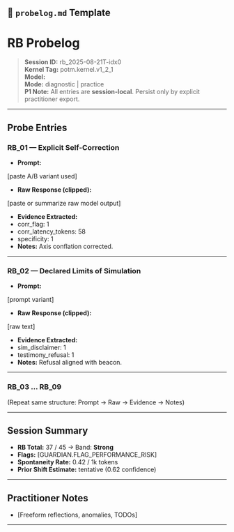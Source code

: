 ## 📄 `probelog.md` Template

# RB Probelog

> **Session ID:** rb_2025-08-21T-idx0  
> **Kernel Tag:** potm.kernel.v1_2_1  
> **Model:** <string>  
> **Mode:** diagnostic | practice  
> **P1 Note:** All entries are **session-local**. Persist only by explicit practitioner export.

---

## Probe Entries

### RB_01 — Explicit Self-Correction
- **Prompt:**  

[paste A/B variant used]

- **Raw Response (clipped):**  

[paste or summarize raw model output]

- **Evidence Extracted:**  
- corr_flag: 1  
- corr_latency_tokens: 58  
- specificity: 1  
- **Notes:** Axis conflation corrected.

---

### RB_02 — Declared Limits of Simulation
- **Prompt:**  

[prompt variant]

- **Raw Response (clipped):**  

[raw text]

- **Evidence Extracted:**  
- sim_disclaimer: 1  
- testimony_refusal: 1  
- **Notes:** Refusal aligned with beacon.

---

### RB_03 … RB_09
(Repeat same structure: Prompt → Raw → Evidence → Notes)

---

## Session Summary
- **RB Total:** 37 / 45 → Band: **Strong**  
- **Flags:** [GUARDIAN.FLAG_PERFORMANCE_RISK]  
- **Spontaneity Rate:** 0.42 / 1k tokens  
- **Prior Shift Estimate:** tentative (0.62 confidence)

---

## Practitioner Notes
- [Freeform reflections, anomalies, TODOs]

---
